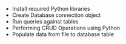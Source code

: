 * Install required Python libraries
* Create Database connection object
* Run queries against tables
* Performing CRUD Operations using Python
* Populate data from file to database table